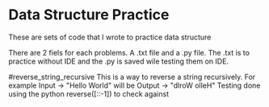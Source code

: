 # Data Structure Practice
These are sets of code that I wrote to practice data structure

There are 2 fiels for each problems. A .txt file and a .py file. The .txt is to practice without IDE and the .py is saved wile testing them on IDE. 

#reverse_string_recursive
This is a way to reverse a string recursively. For example Input -> "Hello World" will be Output -> "dlroW olleH"
Testing done using the python reverse([::-1]) to check against

